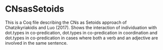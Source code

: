 # CNsasSetoids
This is a Coq file describing the CNs as Setoids approach of Chatzikyriakidis and Luo (2017). Shows the interaction of individuation with dot.types in co-predication, dot.types in co-predication in coordination and dot.types in co-predication in cases where both a verb and an adjective are involved in the same sentence. 
